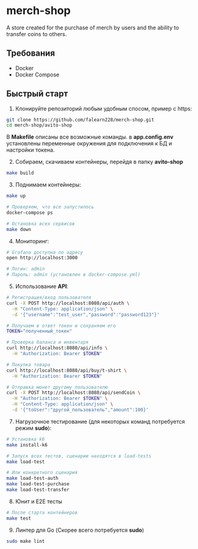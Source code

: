 # merch-shop
A store created for the purchase of merch by users and the ability to transfer coins to others.

## Требования
- Docker
- Docker Compose

## Быстрый старт

1. Клонируйте репозиторий любым удобным спосом, пример с https:
```bash
git clone https://github.com/falearn228/merch-shop.git
cd merch-shop/avito-shop
```

В **Makefile** описаны все возможные команды.
в **app.config.env** установлены переменные окружения для подключения к БД и настройки токена.

2. Собираем, скачиваем контейнеры, перейдя в папку **avito-shop**
```bash
make build
```

3. Поднимаем контейнеры:
```bash
make up

# Проверяем, что все запустилось
docker-compose ps

# Остановка всех сервисов
make down
```

4. Мониторинг:
```bash
# Grafana доступна по адресу
open http://localhost:3000

# Логин: admin
# Пароль: admin (установлен в docker-compose.yml)
```

5. Использование **API**:
```bash
# Регистрация/вход пользователя
curl -X POST http://localhost:8080/api/auth \
  -H "Content-Type: application/json" \
  -d '{"username":"test_user","password":"password123"}'

# Получаем в ответ токен и сохраняем его
TOKEN="полученный_токен"

# Проверка баланса и инвентаря
curl http://localhost:8080/api/info \
  -H "Authorization: Bearer $TOKEN"

# Покупка товара
curl http://localhost:8080/api/buy/t-shirt \
  -H "Authorization: Bearer $TOKEN"

# Отправка монет другому пользователю
curl -X POST http://localhost:8080/api/sendCoin \
  -H "Authorization: Bearer $TOKEN" \
  -H "Content-Type: application/json" \
  -d '{"toUser":"другой_пользователь","amount":100}'
```

7. Нагрузочное тестирование (для некоторых команд потребуется режим **sudo**):
```bash
# Установка k6
make install-k6

# Запуск всех тестов, сценарии находятся в load-tests
make load-test

# Или конкретного сценария
make load-test-auth
make load-test-purchase
make load-test-transfer
```

8. Юнит и E2E тесты
```bash
# После старта контейнеров 
make test
```

9. Линтер для Go (Скорее всего потребуется **sudo**)
```bash
sudo make lint
```